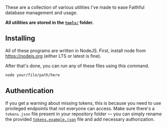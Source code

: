 These are a collection of various utilities I've made to ease Faithful database management and usage.

**All utilities are stored in the [`tools/`](./tools/) folder.**

## Installing

All of these programs are written in NodeJS. First, install node from https://nodejs.org (either LTS or latest is fine).

After that's done, you can run any of these files using this command.

```bash
node your/file/path/here
```

## Authentication

If you get a warning about missing tokens, this is because you need to use privileged endpoints that not everyone can access. Make sure there's a `tokens.json` file present in your repository folder — you can simply rename the provided [`tokens.example.json`](./tokens.example.json) file and add necessary authorization.